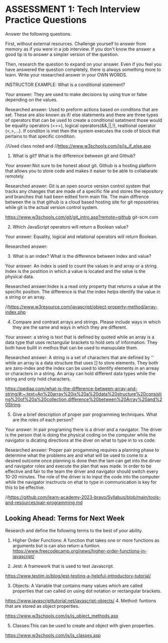 # ASSESSMENT 1: Tech Interview Practice Questions

Answer the following questions.

First, without external resources. Challenge yourself to answer from memory as if you were in a job interview. If you don't know the answer a good tip is to answer a simpler version of the question.

Then, research the question to expand on your answer. Even if you feel you have answered the question completely, there is always something more to learn. Write your researched answer in your OWN WORDS.

INSTRUCTOR EXAMPLE: What is a conditional statement?

Your answer: They are used to make decisions by using true or false depending on the values. 

Researched answer: Used to preform actions based on conditons that are set. These are also known as if/ else statements and there are three types of operators that can be used to create a conditionsl satatment those would be  equality operators (===), logical operators(&&,||,!), realtional operator (<,>,...). If conditon is met then the system executes the code of block that pertains to that specific condition. 

//Used class noted and 
//https://www.w3schools.com/js/js_if_else.asp

1. What is git? What is the difference between git and Github?

Your answer:Not sure to be honest about git. Github is a hosting platform that allows you to store code and makes it eaiser to be able to collabarate remotely. 

Researched answer: Git is an open source version control system that tracks any changes that are made of a specific file and stores the repository and branches that had been edited form main file. The main diffrence between the is that github is a cloud based hosting site for git reposotiries while git is the actual version control system.

https://www.w3schools.com/git/git_intro.asp?remote=github
git-scm.com

2. Which JavaScript operators will return a Boolean value?

Your answer: Equality, logical and relational operators will return Boolean.

Researched answer: 

3. What is an index? What is the difference between index and value?

Your answer: An index is used to count the values in and array or a string. Index is the postition in which a value is located and the value is the physical data.

Researched answer:Index is a read only property that returns a value at the specific position. The difference is that the index helps identify the value in a string or an array.


//https://www.w3resource.com/javascript/object-property-method/array-index.php

4. Compare and contrast arrays and strings. Please include ways in which they are the same and ways in which they are different.

Your answer: a string is text that is defined by quoted while an array is a data type that uses rectangular brackets to hold sets of information. They both have bulilt in methos that can be used to manupulate them.

Researched answer: A string is a set of characters that are defined by '' while an array is a data structure that uses [] to store elements. They both are zero-index and the index can be used to identify elements in an arreay or characters in a string. An array can hold different data types while the string and only hold characters.

https://pediaa.com/what-is-the-difference-between-array-and-string/#:~:text=An%20array%20is%20a%20data%20structure%20consisting%20of%20a%20collection,difference%20between%20Array%20and%20String.

5. Give a brief description of proper pair programming techniques. What are the roles of each person?

Your answer: In pair programing there is a driver and a navigator. The driver is the person that is doing the physical coding on the computer while the navigator is dicating directions at the diver on what to type in to vs code. 

Researched answer: Proper pair progamming requires a planning phase to determine what the problems are and what will be used to come to a desired outcome once planning is done then the tam can get into the dirver and navigator roles and execute the plan that was made. In order to be effective and fair to the team the driver and navigator should switch every 10-20 minutes. The role of the driver is to input the code into the computer while the navigator insctructs on ehat to type in communication is key for this to be effective. 


//https://github.com/learn-academy-2023-bravo/Syllabus/blob/main/tools-and-resources/pair-programming.md
## Looking Ahead: Terms for Next Week

Research and define the following terms to the best of your ability.

1. Higher Order Functions: A function that takes one or more functions as arguments but is can also return a funtion. 
https://www.freecodecamp.org/news/higher-order-functions-in-javascript/


2. Jest: A framework that is used to test Javascript. 

https://www.testim.io/blog/jest-testing-a-helpful-introductory-tutorial/

3. Objects: A Variable that contains many values which are called properties that can called on using dot notation or rectangular brackets.

https://www.javascripttutorial.net/javascript-objects/
4. Method: funtions that are stored as object properties.

https://www.w3schools.com/js/js_object_methods.asp

5. Classes:This can be used to create and object with given properties.


https://www.w3schools.com/js/js_classes.asp